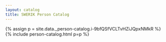 ```yaml
---
layout: catalog
title: SWERIK Person Catalog
---
```

{% assign p = site.data._person-catalog.i-9bfQSfVCLTvHZiJQpxNMkR %}
{% include person-catalog.html p=p %}

